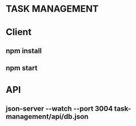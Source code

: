 # TASK MANAGEMENT
# Client
## npm install
## npm start
# API
## json-server --watch --port 3004 task-management/api/db.json 
